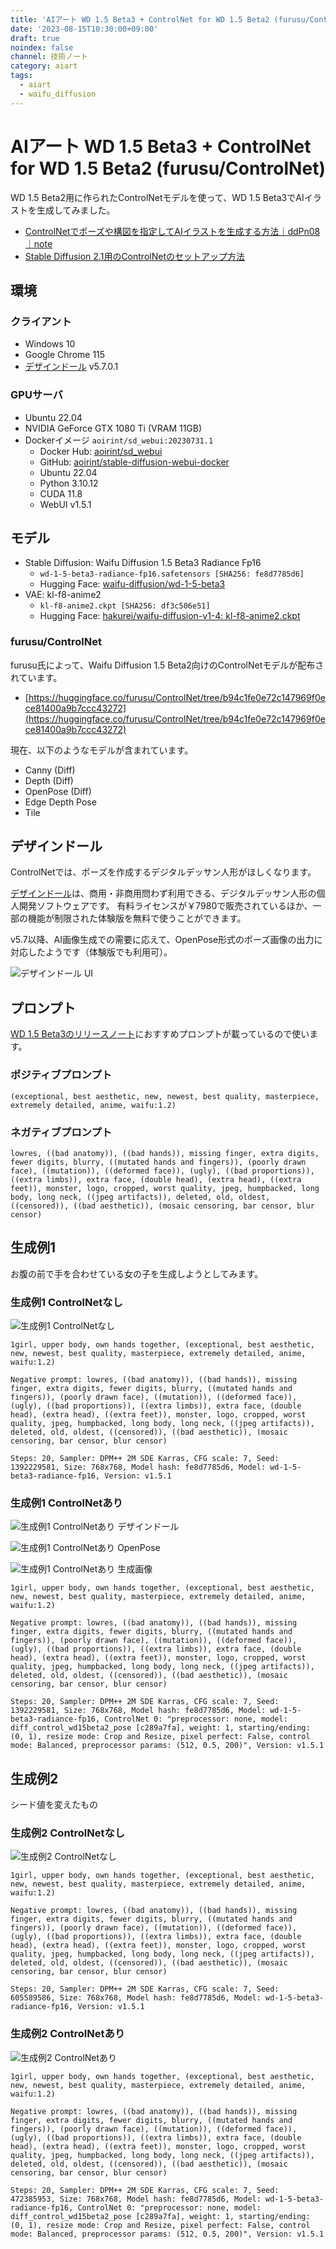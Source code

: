 ```yaml
---
title: 'AIアート WD 1.5 Beta3 + ControlNet for WD 1.5 Beta2 (furusu/ControlNet)'
date: '2023-08-15T10:30:00+09:00'
draft: true
noindex: false
channel: 技術ノート
category: aiart
tags:
  - aiart
  - waifu_diffusion
---
```

# AIアート WD 1.5 Beta3 + ControlNet for WD 1.5 Beta2 (furusu/ControlNet)

WD 1.5 Beta2用に作られたControlNetモデルを使って、WD 1.5 Beta3でAIイラストを生成してみました。

- [ControlNetでポーズや構図を指定してAIイラストを生成する方法｜ddPn08｜note](https://note.com/ddpn08/n/n7fce838499e7)
- [Stable Diffusion 2.1用のControlNetのセットアップ方法](https://webbigdata.jp/post-18036/)

## 環境

### クライアント

- Windows 10
- Google Chrome 115
- [デザインドール](https://terawell.net/ja/) v5.7.0.1

### GPUサーバ

- Ubuntu 22.04
- NVIDIA GeForce GTX 1080 Ti (VRAM 11GB)
- Dockerイメージ `aoirint/sd_webui:20230731.1`
  - Docker Hub: [aoirint/sd_webui](https://hub.docker.com/layers/aoirint/sd_webui/20230731.1/images/sha256-18d9fe63e746636bfbcdf1340732324479ccb20ffae6b8d265730f29bcea23e5)
  - GitHub: [aoirint/stable-diffusion-webui-docker](https://github.com/aoirint/stable-diffusion-webui-docker/releases/tag/20230731.1)
  - Ubuntu 22.04
  - Python 3.10.12
  - CUDA 11.8
  - WebUI v1.5.1

## モデル

- Stable Diffusion: Waifu Diffusion 1.5 Beta3 Radiance Fp16
  - `wd-1-5-beta3-radiance-fp16.safetensors [SHA256: fe8d7785d6]`
  - Hugging Face: [waifu-diffusion/wd-1-5-beta3](https://huggingface.co/waifu-diffusion/wd-1-5-beta3/tree/0850b219a40a86df205121c5ed71348cac20abc3)
- VAE: kl-f8-anime2
  - `kl-f8-anime2.ckpt [SHA256: df3c506e51]`
  - Hugging Face: [hakurei/waifu-diffusion-v1-4: kl-f8-anime2.ckpt](https://huggingface.co/hakurei/waifu-diffusion-v1-4/blob/6b239e9a5f0cdeba45131cde0fade1753179da4f/vae/kl-f8-anime2.ckpt)

### furusu/ControlNet

furusu氏によって、Waifu Diffusion 1.5 Beta2向けのControlNetモデルが配布されています。

- [https://huggingface.co/furusu/ControlNet/tree/b94c1fe0e72c147969f0ece81400a9b7ccc43272](https://huggingface.co/furusu/ControlNet/tree/b94c1fe0e72c147969f0ece81400a9b7ccc43272)

現在、以下のようなモデルが含まれています。

- Canny (Diff)
- Depth (Diff)
- OpenPose (Diff)
- Edge Depth Pose
- Tile

## デザインドール

ControlNetでは、ポーズを作成するデジタルデッサン人形がほしくなります。

[デザインドール](https://terawell.net/ja/)は、商用・非商用問わず利用できる、デジタルデッサン人形の個人開発ソフトウェアです。
有料ライセンスが￥7980で販売されているほか、一部の機能が制限された体験版を無料で使うことができます。

v5.7以降、AI画像生成での需要に応えて、OpenPose形式のポーズ画像の出力に対応したようです（体験版でも利用可）。

![デザインドール UI](images/designdoll_ui.png)

## プロンプト

[WD 1.5 Beta3のリリースノート](https://saltacc.notion.site/saltacc/WD-1-5-Beta-3-Release-Notes-1e35a0ed1bb24c5b93ec79c45c217f63)におすすめプロンプトが載っているので使います。

### ポジティブプロンプト

```plain
(exceptional, best aesthetic, new, newest, best quality, masterpiece, extremely detailed, anime, waifu:1.2)
```

### ネガティブプロンプト

```plain
lowres, ((bad anatomy)), ((bad hands)), missing finger, extra digits, fewer digits, blurry, ((mutated hands and fingers)), (poorly drawn face), ((mutation)), ((deformed face)), (ugly), ((bad proportions)), ((extra limbs)), extra face, (double head), (extra head), ((extra feet)), monster, logo, cropped, worst quality, jpeg, humpbacked, long body, long neck, ((jpeg artifacts)), deleted, old, oldest, ((censored)), ((bad aesthetic)), (mosaic censoring, bar censor, blur censor)
```

## 生成例1

お腹の前で手を合わせている女の子を生成しようとしてみます。

### 生成例1 ControlNetなし

![生成例1 ControlNetなし](images/example1_image_nocontrolnet.png)

```plain
1girl, upper body, own hands together, (exceptional, best aesthetic, new, newest, best quality, masterpiece, extremely detailed, anime, waifu:1.2)

Negative prompt: lowres, ((bad anatomy)), ((bad hands)), missing finger, extra digits, fewer digits, blurry, ((mutated hands and fingers)), (poorly drawn face), ((mutation)), ((deformed face)), (ugly), ((bad proportions)), ((extra limbs)), extra face, (double head), (extra head), ((extra feet)), monster, logo, cropped, worst quality, jpeg, humpbacked, long body, long neck, ((jpeg artifacts)), deleted, old, oldest, ((censored)), ((bad aesthetic)), (mosaic censoring, bar censor, blur censor)

Steps: 20, Sampler: DPM++ 2M SDE Karras, CFG scale: 7, Seed: 1392229581, Size: 768x768, Model hash: fe8d7785d6, Model: wd-1-5-beta3-radiance-fp16, Version: v1.5.1
```

### 生成例1 ControlNetあり

![生成例1 ControlNetあり デザインドール](images/example1_pose_image.png)

![生成例1 ControlNetあり OpenPose](images/example1_pose_openpose.png)

![生成例1 ControlNetあり 生成画像](images/example1_image_controlnet.png)

```plain
1girl, upper body, own hands together, (exceptional, best aesthetic, new, newest, best quality, masterpiece, extremely detailed, anime, waifu:1.2)

Negative prompt: lowres, ((bad anatomy)), ((bad hands)), missing finger, extra digits, fewer digits, blurry, ((mutated hands and fingers)), (poorly drawn face), ((mutation)), ((deformed face)), (ugly), ((bad proportions)), ((extra limbs)), extra face, (double head), (extra head), ((extra feet)), monster, logo, cropped, worst quality, jpeg, humpbacked, long body, long neck, ((jpeg artifacts)), deleted, old, oldest, ((censored)), ((bad aesthetic)), (mosaic censoring, bar censor, blur censor)

Steps: 20, Sampler: DPM++ 2M SDE Karras, CFG scale: 7, Seed: 1392229581, Size: 768x768, Model hash: fe8d7785d6, Model: wd-1-5-beta3-radiance-fp16, ControlNet 0: "preprocessor: none, model: diff_control_wd15beta2_pose [c289a7fa], weight: 1, starting/ending: (0, 1), resize mode: Crop and Resize, pixel perfect: False, control mode: Balanced, preprocessor params: (512, 0.5, 200)", Version: v1.5.1
```

## 生成例2

シード値を変えたもの

### 生成例2 ControlNetなし

![生成例2 ControlNetなし](images/example2_image_nocontrolnet.png)

```plain
1girl, upper body, own hands together, (exceptional, best aesthetic, new, newest, best quality, masterpiece, extremely detailed, anime, waifu:1.2)

Negative prompt: lowres, ((bad anatomy)), ((bad hands)), missing finger, extra digits, fewer digits, blurry, ((mutated hands and fingers)), (poorly drawn face), ((mutation)), ((deformed face)), (ugly), ((bad proportions)), ((extra limbs)), extra face, (double head), (extra head), ((extra feet)), monster, logo, cropped, worst quality, jpeg, humpbacked, long body, long neck, ((jpeg artifacts)), deleted, old, oldest, ((censored)), ((bad aesthetic)), (mosaic censoring, bar censor, blur censor)

Steps: 20, Sampler: DPM++ 2M SDE Karras, CFG scale: 7, Seed: 605589586, Size: 768x768, Model hash: fe8d7785d6, Model: wd-1-5-beta3-radiance-fp16, Version: v1.5.1
```

### 生成例2 ControlNetあり

![生成例2 ControlNetあり](images/example2_image_controlnet.png)

```plain
1girl, upper body, own hands together, (exceptional, best aesthetic, new, newest, best quality, masterpiece, extremely detailed, anime, waifu:1.2)

Negative prompt: lowres, ((bad anatomy)), ((bad hands)), missing finger, extra digits, fewer digits, blurry, ((mutated hands and fingers)), (poorly drawn face), ((mutation)), ((deformed face)), (ugly), ((bad proportions)), ((extra limbs)), extra face, (double head), (extra head), ((extra feet)), monster, logo, cropped, worst quality, jpeg, humpbacked, long body, long neck, ((jpeg artifacts)), deleted, old, oldest, ((censored)), ((bad aesthetic)), (mosaic censoring, bar censor, blur censor)

Steps: 20, Sampler: DPM++ 2M SDE Karras, CFG scale: 7, Seed: 472385953, Size: 768x768, Model hash: fe8d7785d6, Model: wd-1-5-beta3-radiance-fp16, ControlNet 0: "preprocessor: none, model: diff_control_wd15beta2_pose [c289a7fa], weight: 1, starting/ending: (0, 1), resize mode: Crop and Resize, pixel perfect: False, control mode: Balanced, preprocessor params: (512, 0.5, 200)", Version: v1.5.1
```
